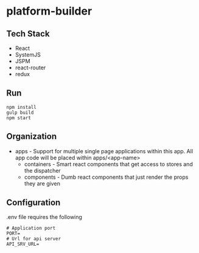 # platform-builder

## Tech Stack
* React
* SystemJS
* JSPM
* react-router
* redux

## Run

``` 
npm install
gulp build
npm start
```

## Organization

* apps - Support for multiple single page applications within this app.  All app code will be placed within apps/\<app-name>
  * containers - Smart react components that get access to stores and the dispatcher
  * components - Dumb react components that just render the props they are given

## Configuration

.env file requires the following
```
# Application port
PORT=
# Url for api server
API_SRV_URL=
```